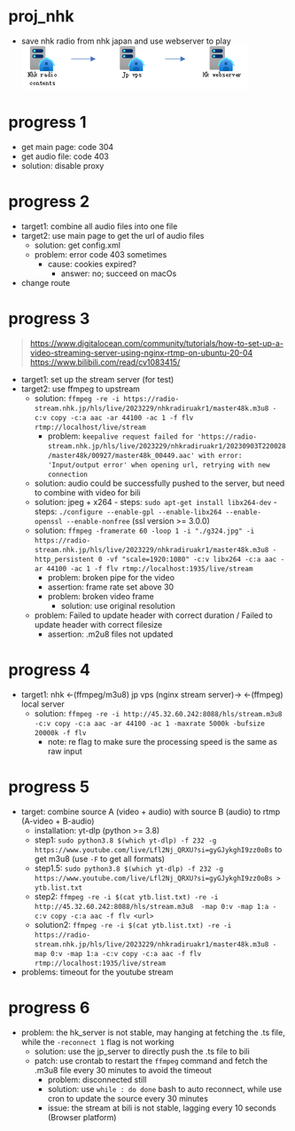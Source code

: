 # proj_nhk
- save nhk radio from nhk japan and use webserver to play
![image](nhk.png)

# progress 1
- get main page: code 304
- get audio file: code 403
- solution: disable proxy

# progress 2
- target1: combine all audio files into one file
- target2: use main page to get the url of audio files
    - solution: get config.xml
    - problem: error code 403 sometimes
        - cause: cookies expired?
            - answer: no; succeed on macOs
- change route

# progress 3
> https://www.digitalocean.com/community/tutorials/how-to-set-up-a-video-streaming-server-using-nginx-rtmp-on-ubuntu-20-04 \
https://www.bilibili.com/read/cv1083415/

- target1: set up the stream server (for test)
- target2: use ffmpeg to upstream
    - solution: `ffmpeg -re -i https://radio-stream.nhk.jp/hls/live/2023229/nhkradiruakr1/master48k.m3u8 -c:v copy -c:a aac -ar 44100 -ac 1 -f flv rtmp://localhost/live/stream`
        - problem: `keepalive request failed for 'https://radio-stream.nhk.jp/hls/live/2023229/nhkradiruakr1/20230903T220028/master48k/00927/master48k_00449.aac' with error: 'Input/output error' when opening url, retrying with new connection`
    - solution: audio could be successfully pushed to the server, but need to combine with video for bili
    - solution: jpeg + x264
          - steps: `sudo apt-get install libx264-dev`
          - steps: `./configure --enable-gpl --enable-libx264 --enable-openssl --enable-nonfree` (ssl version >= 3.0.0)
    - solution: `ffmpeg -framerate 60 -loop 1 -i "./g324.jpg" -i https://radio-stream.nhk.jp/hls/live/2023229/nhkradiruakr1/master48k.m3u8 -http_persistent 0 -vf "scale=1920:1080" -c:v libx264 -c:a aac -ar 44100 -ac 1 -f flv rtmp://localhost:1935/live/stream`
        - problem: broken pipe for the video
        - assertion: frame rate set above 30
        - problem: broken video frame
            - solution: use original resolution
    - problem: Failed to update header with correct duration / Failed to update header with correct filesize
        - assertion: .m2u8 files not updated

# progress 4
- target1: nhk <-(ffmpeg/m3u8) jp vps (nginx stream server)-> <-(ffmpeg) local server
    - solution: `ffmpeg -re -i http://45.32.60.242:8088/hls/stream.m3u8 -c:v copy -c:a aac -ar 44100 -ac 1 -maxrate 5000k -bufsize 20000k -f flv`
        - note: re flag to make sure the processing speed is the same as raw input

# progress 5
- target: combine source A (video + audio) with source B (audio) to rtmp (A-video + B-audio)
    - installation: yt-dlp (python >= 3.8)
    - step1: `sudo python3.8 $(which yt-dlp) -f 232 -g https://www.youtube.com/live/Lfl2Nj_QRXU?si=gyGJykghI9zz0oBs` to get m3u8 (use `-F` to get all formats)
    - step1.5: `sudo python3.8 $(which yt-dlp) -f 232 -g https://www.youtube.com/live/Lfl2Nj_QRXU?si=gyGJykghI9zz0oBs > ytb.list.txt`
    - step2: `ffmpeg -re -i $(cat ytb.list.txt) -re -i http://45.32.60.242:8088/hls/stream.m3u8  -map 0:v -map 1:a -c:v copy -c:a aac -f flv <url>`
    - solution2: `ffmpeg -re -i $(cat ytb.list.txt) -re -i https://radio-stream.nhk.jp/hls/live/2023229/nhkradiruakr1/master48k.m3u8 -map 0:v -map 1:a -c:v copy -c:a aac -f flv rtmp://localhost:1935/live/stream`
- problems: timeout for the youtube stream

# progress 6
- problem: the hk_server is not stable, may hanging at fetching the .ts file, while the `-reconnect 1` flag is not working
    - solution: use the jp_server to directly push the .ts file to bili
    - patch: use crontab to restart the `ffmpeg` command and fetch the .m3u8 file every 30 minutes to avoid the timeout
        - problem: disconnected still
         - solution: use `while : do done` bash to auto reconnect, while use cron to update the source every 30 minutes
         - issue: the stream at bili is not stable, lagging every 10 seconds (Browser platform)

